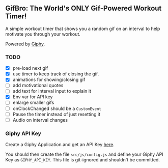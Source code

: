 GifBro: The World's ONLY Gif-Powered Workout Timer!
---------

A simple workout timer that shows you a random gif on an interval to help motivate you
through your workout.

Powered by [Giphy](https://giphy.com/).

### TODO
- [x] pre-load next gif
- [x] use timer to keep track of closing the gif.
- [x] animations for showing/closing gif
- [ ] add motivational quotes
- [ ] add text for interval input to explain it
- [x] Env var for API key
- [ ] enlarge smaller gifs
- [ ] onClockChanged should be a `CustomEvent`
- [ ] Pause the timer instead of just resetting it
- [ ] Audio on interval changes

### Giphy API Key
Create a Giphy Application and get an API Key [here](https://developers.giphy.com/).

You should then create the file `src/js/config.js` and define your Giphy API Key as `GIPHY_API_KEY`. This file is git-ignored and shouldn't be committed.

